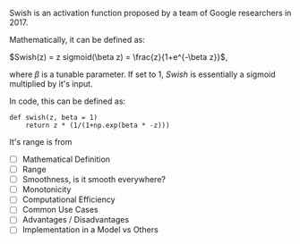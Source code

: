 Swish is an activation function proposed by a team of Google researchers in 2017.

Mathematically, it can be defined as:

$Swish(z) = z sigmoid(\beta z) = \frac{z}{1+e^{-\beta z}}$,

where $\beta$ is a tunable parameter. If set to $1$, $Swish$ is essentially a sigmoid multiplied by it's input.

In code, this can be defined as:

```
def swish(z, beta = 1)
	return z * (1/(1+np.exp(beta * -z)))
```

It's range is from 

- [ ] Mathematical Definition
- [ ] Range
- [ ] Smoothness, is it smooth everywhere?
- [ ] Monotonicity
- [ ] Computational Efficiency
- [ ] Common Use Cases
- [ ] Advantages / Disadvantages
- [ ] Implementation in a Model vs Others